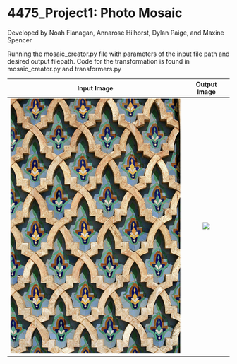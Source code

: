 # 4475_Project1: Photo Mosaic

Developed by Noah Flanagan, Annarose Hilhorst, Dylan Paige, and Maxine Spencer

Running the mosaic_creator.py file with parameters of the input file path and desired output filepath.
Code for the transformation is found in mosaic_creator.py and transformers.py




Input Image            |  Output Image
:-------------------------:|:-------------------------:
<img src="HTML_CS4475_P1/mosaic-wall.jpg" width="400"> |  <img src="HTML_CS4475_P1/output_final_mosaic.jpg" width="400">

